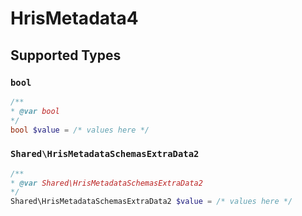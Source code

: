 # HrisMetadata4


## Supported Types

### `bool`

```php
/**
* @var bool
*/
bool $value = /* values here */
```

### `Shared\HrisMetadataSchemasExtraData2`

```php
/**
* @var Shared\HrisMetadataSchemasExtraData2
*/
Shared\HrisMetadataSchemasExtraData2 $value = /* values here */
```

